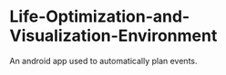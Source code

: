 # Life-Optimization-and-Visualization-Environment
An android app used to automatically plan events.
